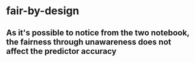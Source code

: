 # fair-by-design

## As it's possible to notice from the two notebook, the fairness through unawareness does not affect the predictor accuracy